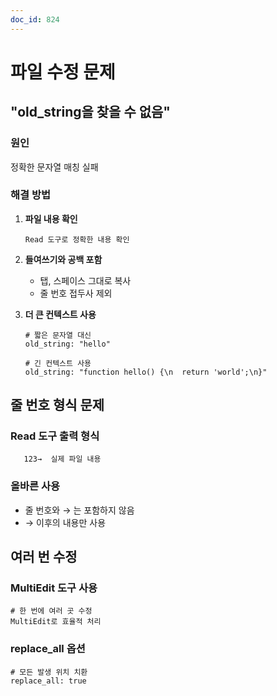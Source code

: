 ```yaml
---
doc_id: 824
---
```


# 파일 수정 문제

## "old_string을 찾을 수 없음"

### 원인
정확한 문자열 매칭 실패

### 해결 방법

1. **파일 내용 확인**
   ```
   Read 도구로 정확한 내용 확인
   ```

2. **들여쓰기와 공백 포함**
   - 탭, 스페이스 그대로 복사
   - 줄 번호 접두사 제외

3. **더 큰 컨텍스트 사용**
   ```
   # 짧은 문자열 대신
   old_string: "hello"
   
   # 긴 컨텍스트 사용
   old_string: "function hello() {\n  return 'world';\n}"
   ```

## 줄 번호 형식 문제

### Read 도구 출력 형식
```
   123→  실제 파일 내용
```

### 올바른 사용
- 줄 번호와 → 는 포함하지 않음
- → 이후의 내용만 사용

## 여러 번 수정

### MultiEdit 도구 사용
```
# 한 번에 여러 곳 수정
MultiEdit로 효율적 처리
```

### replace_all 옵션
```
# 모든 발생 위치 치환
replace_all: true
```